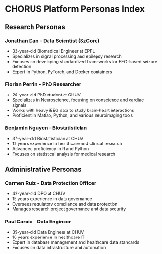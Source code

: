 # CHORUS Platform Personas Index

## Research Personas

### Jonathan Dan - Data Scientist (SzCore)
- 32-year-old Biomedical Engineer at EPFL
- Specializes in signal processing and epilepsy research
- Focuses on developing standardized frameworks for EEG-based seizure detection
- Expert in Python, PyTorch, and Docker containers

### Florian Perrin - PhD Researcher
- 26-year-old PhD student at CHUV
- Specializes in Neuroscience, focusing on conscience and cardiac signals
- Works with heavy iEEG data to study brain-heart interactions
- Proficient in Matlab, Python, and various neuroimaging tools

### Benjamin Nguyen - Biostatistician
- 37-year-old Biostatistician at CHUV
- 12 years experience in healthcare and clinical research
- Advanced proficiency in R and Python
- Focuses on statistical analysis for medical research

## Administrative Personas

### Carmen Ruiz - Data Protection Officer
- 42-year-old DPO at CHUV
- 15 years experience in data governance
- Oversees regulatory compliance and data protection
- Manages research project governance and data security

### Paul Garcia - Data Engineer
- 35-year-old Data Engineer at CHUV
- 10 years experience in healthcare IT
- Expert in database management and healthcare data standards
- Focuses on data infrastructure and automation
